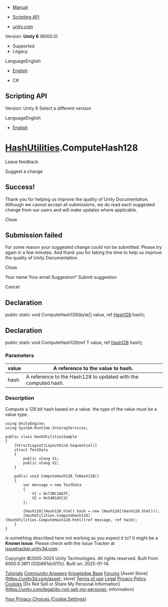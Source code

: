 [ ]()

  * [Manual](../Manual/index.html)
  * [Scripting API](../ScriptReference/index.html)

  * [unity.com](https://unity.com/)

Version: **Unity 6** (6000.0)

  * Supported
  * Legacy

LanguageEnglish

  * [English]()

  * C#

[ ](https://docs.unity3d.com)

## Scripting API

Version: Unity 6 Select a different version

LanguageEnglish

  * [English]()

#  [HashUtilities](HashUtilities.html).ComputeHash128

Leave feedback

Suggest a change

## Success!

Thank you for helping us improve the quality of Unity Documentation. Although
we cannot accept all submissions, we do read each suggested change from our
users and will make updates where applicable.

Close

## Submission failed

For some reason your suggested change could not be submitted. Please <a>try
again</a> in a few minutes. And thank you for taking the time to help us
improve the quality of Unity Documentation.

Close

Your name Your email Suggestion* Submit suggestion

Cancel

[ ]()

## Declaration

public static void ComputeHash128(byte[] value, ref [Hash128](Hash128.html)
hash);

## Declaration

public static void ComputeHash128(ref T value, ref [Hash128](Hash128.html)
hash);

### Parameters

value | A reference to the value to hash.  
---|---  
hash | A reference to the Hash128 to updated with the computed hash.  
  
### Description

Compute a 128 bit hash based on a value. the type of the value must be a value
type.

    
    
    using UnityEngine;
    using System.Runtime.InteropServices;  
      
    public class HashUtilitiesSample
    {
        [StructLayout(LayoutKind.Sequential)]
        struct TestData
        {
            public ulong V1;
            public ulong V2;
        }  
      
        public void ComputeHash128_ToHash128()
        {
            var message = new TestData
            {
                V1 = 0x73BC2A67F,
                V2 = 0x54B1A5C2C
            };  
      
            [Hash128](Hash128.html) hash = new [Hash128](Hash128.html)();
            [HashUtilities.ComputeHash128](HashUtilities.ComputeHash128.html)(ref message, ref hash);
        }
    }
    

Is something described here not working as you expect it to? It might be a
**Known Issue**. Please check with the Issue Tracker at
[issuetracker.unity3d.com](https://issuetracker.unity3d.com).

Copyright ©2005-2025 Unity Technologies. All rights reserved. Built from:
6000.0.36f1 (02b661dc617c). Built on: 2025-01-14.

[Tutorials](https://unity3d.com/learn) [Community
Answers](https://answers.unity3d.com) [Knowledge
Base](https://support.unity3d.com/hc/en-us)
[Forums](https://forum.unity3d.com) [Asset Store](https://unity3d.com/asset-
store) [Terms of use](https://docs.unity3d.com/Manual/TermsOfUse.html)
[Legal](https://unity.com/legal) [Privacy
Policy](https://unity.com/legal/privacy-policy)
[Cookies](https://unity.com/legal/cookie-policy) [Do Not Sell or Share My
Personal Information](https://unity.com/legal/do-not-sell-my-personal-
information)

[Your Privacy Choices (Cookie Settings)](javascript:void\(0\);)

